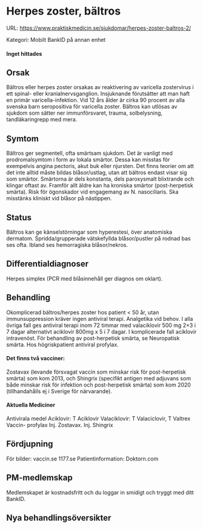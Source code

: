 # Herpes zoster, bältros

URL: https://www.praktiskmedicin.se/sjukdomar/herpes-zoster-baltros-2/



Kategori: Mobilt BankID på annan enhet

#### Inget hittades

## Orsak

Bältros eller herpes zoster orsakas av reaktivering av varicella zostervirus i ett spinal- eller kranialnervsganglion. Insjuknande förutsätter att man haft en primär varicella-infektion. Vid 12 års ålder är cirka 90 procent av alla svenska barn seropositiva för varicella zoster. Bältros kan utlösas av sjukdom som sätter ner immunförsvaret, trauma, solbelysning, tandläkaringrepp med mera.

## Symtom

Bältros ger segmentell, ofta smärtsam sjukdom. Det är vanligt med prodromalsymtom i form av lokala smärtor. Dessa kan misstas för exempelvis angina pectoris, akut buk eller njursten. Det finns teorier om att det inte alltid måste bildas blåsor/ustlag, utan att bältros endast visar sig som smärtor. Smärtorna är dels konstanta, dels paroxysmalt blixtrande och klingar oftast av. Framför allt äldre kan ha kroniska smärtor (post-herpetisk smärta). Risk för ögonskador vid engagemang av N. nasociliaris. Ska misstänks kliniskt vid blåsor på nästippen.

## Status

Bältros kan ge känselstörningar som hyperestesi, över anatomiska dermatom. Spridda/grupperade vätskefyllda blåsor/pustler på rodnad bas ses ofta. Ibland ses hemorragiska blåsor/nekros.

## Differentialdiagnoser

Herpes simplex (PCR med blåsinnehåll ger diagnos om oklart).

## Behandling

Okomplicerad bältros/herpes zoster hos patient < 50 år, utan immunsuppression kräver ingen antiviral terapi. Analgetika vid behov. I alla övriga fall ges antiviral terapi inom 72 timmar med valaciklovir 500 mg 2×3 i 7 dagar alternativt aciklovir 800mg x 5 i 7 dagar. I komplicerade fall aciklovir intravenöst.
För behandling av post-herpetisk smärta, se Neuropatisk smärta.
Hos högriskpatient antiviral profylax.

#### Det finns två vacciner:

Zostavax (levande försvagat vaccin som minskar risk för post-herpetisk smärta) som kom 2013, och Shingrix (specifikt antigen med adjuvans som både minskar risk för infektion och post-herpetisk smärta) som kom 2020 (tillhandahålls ej i Sverige för närvarande).

#### Aktuella Mediciner

Antivirala medel
Aciklovir: T Aciklovir
Valaciklovir: T Valaciclovir, T Valtrex
Vaccin- profylax
Inj. Zostavax.
Inj. Shingrix

## Fördjupning

För bilder: vaccin.se 1177.se
Patientinformation: Doktorn.com

## PM-medlemskap

Medlemskapet är kostnadsfritt och du loggar in smidigt och tryggt med ditt BankID.

## Nya behandlingsöversikter

